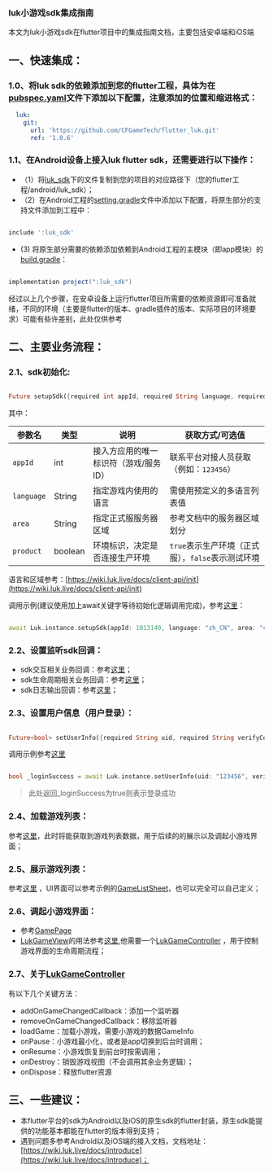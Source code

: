 ### luk小游戏sdk集成指南

本文为luk小游戏sdk在flutter项目中的集成指南文档，主要包括安卓端和iOS端

## 一、快速集成：

### 1.0、将luk sdk的依赖添加到您的flutter工程，具体为在[pubspec.yaml](pubspec.yaml#L23)文件下添加以下配置，注意添加的位置和缩进格式：

```yaml
  luk:
    git:
      url: 'https://github.com/CFGameTech/flutter_luk.git'
      ref: '1.0.6'
```

### 1.1、在Android设备上接入luk flutter sdk，还需要进行以下操作：

* （1）将[luk_sdk](./android/luk_sdk)下的文件复制到您的项目的对应路径下（您的flutter工程/android/luk_sdk）；
* （2）在Android工程的[setting.gradle](./android/settings.gradle#L2)文件中添加以下配置，将原生部分的支持文件添加到工程中：

```groovy

include ':luk_sdk'

```

* (3)
  将原生部分需要的依赖添加依赖到Android工程的主模块（即app模块）的[build.gradle](./android/app/build.gradle#L71)：

```groovy

implementation project(":luk_sdk")

```

经过以上几个步骤，在安卓设备上运行flutter项目所需要的依赖资源即可准备就绪，不同的环境（主要是flutter的版本、gradle插件的版本、实际项目的环境要求）可能有些许差别，此处仅供参考

## 二、主要业务流程：

### 2.1、sdk初始化:

```dart

Future setupSdk({required int appId, required String language, required String area, required bool isProduct});

```

其中：

| 参数名        | 类型      | 说明                   | 获取方式/可选值                        |
|------------|---------|----------------------|---------------------------------|
| `appId`    | int     | 接入方应用的唯一标识符（游戏/服务ID） | 联系平台对接人员获取（例如：`123456`）         |
| `language` | String  | 指定游戏内使用的语言           | 需使用预定义的多语言列表值                   |
| `area`     | String  | 指定正式服服务器区域           | 参考文档中的服务器区域划分                   |
| `product`  | boolean | 环境标识，决定是否连接生产环境      | `true`表示生产环境（正式服），`false`表示测试环境 |

>
语言和区域参考：[https://wiki.luk.live/docs/client-api/init](https://wiki.luk.live/docs/client-api/init)

调用示例(建议使用加上await关键字等待初始化逻辑调用完成)，参考[这里](lib/page/home_page.dart#L42)：

```dart

await Luk.instance.setupSdk(appId: 1013140, language: "zh_CN", area: "cn", isProduct: true);

```

### 2.2、设置监听sdk回调：

* sdk交互相关业务回调：参考[这里](lib/page/home_page.dart#L38)；
* sdk生命周期相关业务回调：参考[这里](lib/page/home_page.dart#L39)；
* sdk日志输出回调：参考[这里](lib/page/home_page.dart#L40)；

### 2.3、设置用户信息（用户登录）：

```dart

Future<bool> setUserInfo({required String uid, required String verifyCode});

```

调用示例参考[这里](lib/page/home_page.dart#L44)

```dart

bool _loginSuccess = await Luk.instance.setUserInfo(uid: "123456", verifyCode: "");
```

> 此处返回_loginSuccess为true则表示登录成功

### 2.4、加载游戏列表：

参考[这里](lib/page/home_page.dart#L47)，此时将能获取到游戏列表数据，用于后续的的展示以及调起小游戏界面；

### 2.5、展示游戏列表：

参考[这里](lib/page/home_page.dart#L82)
，UI界面可以参考示例的[GameListSheet](lib/sheet/game_list_sheet.dart)，也可以完全可以自己定义；

### 2.6、调起小游戏界面：

* 参考[GamePage](lib/page/game_page.dart)
* [LukGameView]()的用法参考[这里](lib/page/game_page.dart#L44),他需要一个[LukGameController](https://gitee.com/wys2018/luk_sdk/blob/master/lib/view/luk_game_controller.dart)
  ，用于控制游戏界面的生命周期流程；

### 2.7、关于[LukGameController](https://gitee.com/wys2018/luk_sdk/blob/master/lib/view/luk_game_controller.dart)

有以下几个关键方法：

* addOnGameChangedCallback：添加一个监听器
* removeOnGameChangedCallback：移除监听器
* loadGame：加载小游戏，需要小游戏的数据GameInfo
* onPause：小游戏最小化，或者是app切换到后台时调用；
* onResume：小游戏恢复到前台时按需调用；
* onDestroy：销毁游戏视图（不会调用其余业务逻辑）；
* onDispose：释放flutter资源

## 三、一些建议：

* 本flutter平台的sdk为Android以及iOS的原生sdk的flutter封装，原生sdk能提供的功能基本都能在flutter的版本得到支持；
* 遇到问题多参考Android以及iOS端的接入文档，文档地址：[https://wiki.luk.live/docs/introduce](https://wiki.luk.live/docs/introduce)；

